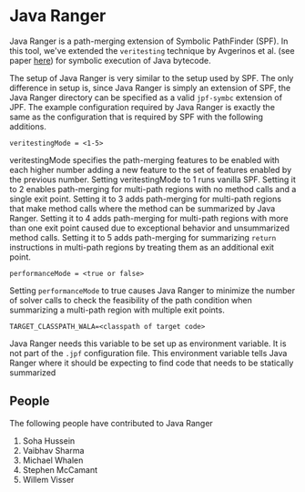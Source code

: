 # Java Ranger
Java Ranger is a path-merging extension of Symbolic PathFinder (SPF). In this tool, we've extended the `veritesting` technique by Avgerinos et al. (see paper [here](https://users.ece.cmu.edu/~aavgerin/papers/veritesting-icse-2014.pdf)) for symbolic execution of Java bytecode. 

The setup of Java Ranger is very similar to the setup used by SPF. The only difference  in  setup  is,  since Java Ranger is  simply  an  extension  of  SPF,  the Java Ranger directory can be specified as a valid `jpf-symbc` extension of JPF. The example configuration required by Java Ranger is exactly the same as the configuration that is required by SPF with the following additions.

`veritestingMode = <1-5>`

veritestingMode specifies the path-merging features to be enabled with each higher number adding a new feature to the set of features enabled by the previous number. Setting veritestingMode to 1 runs vanilla SPF. Setting it to 2 enables path-merging for multi-path regions with no method calls and a single exit point. Setting it to 3 adds path-merging for multi-path regions that make method calls where the method can be summarized by Java Ranger. Setting it to 4 adds path-merging  for  multi-path  regions  with  more  than  one  exit  point  caused  due  to exceptional behavior and unsummarized method calls. Setting it to 5 adds path-merging for summarizing  `return` instructions in multi-path regions by treating them as an additional exit point.

`performanceMode = <true or false>`

Setting `performanceMode` to true causes Java Ranger to minimize the number of solver calls to check the feasibility of the path condition when summarizing a multi-path region with multiple exit points.

`TARGET_CLASSPATH_WALA=<classpath of target code>`

Java Ranger needs this variable to be set up as environment variable. It is not part of the `.jpf` configuration file. This environment variable tells Java Ranger where it should be expecting to find code that needs to be statically summarized

## People
The following people have contributed to Java Ranger
1. Soha Hussein
2. Vaibhav Sharma
3. Michael Whalen
4. Stephen McCamant
5. Willem Visser
